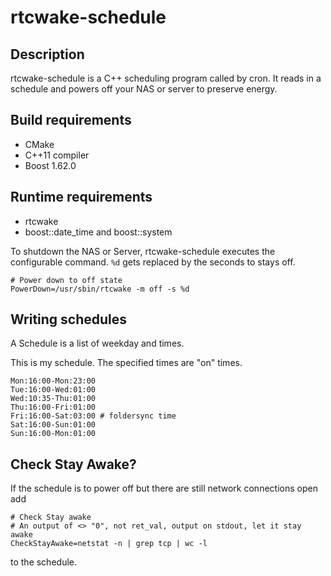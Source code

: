 # rtcwake-schedule

## Description
rtcwake-schedule is a C++ scheduling program called by cron. It reads in a schedule and
powers off your NAS or server to preserve energy.

## Build requirements
- CMake
- C++11 compiler
- Boost 1.62.0

## Runtime requirements
- rtcwake
- boost::date_time and boost::system

To shutdown the NAS or Server, rtcwake-schedule executes the configurable
command. `%d` gets replaced by the seconds to stays off.

~~~~~
# Power down to off state
PowerDown=/usr/sbin/rtcwake -m off -s %d
~~~~~

## Writing schedules
A Schedule is a list of weekday and times.

This is my schedule. The specified times are "on" times.
~~~~~
Mon:16:00-Mon:23:00
Tue:16:00-Wed:01:00
Wed:10:35-Thu:01:00
Thu:16:00-Fri:01:00
Fri:16:00-Sat:03:00 # foldersync time
Sat:16:00-Sun:01:00
Sun:16:00-Mon:01:00
~~~~~

## Check Stay Awake?
If the schedule is to power off but there are still network connections open add

~~~~~
# Check Stay awake
# An output of <> "0", not ret_val, output on stdout, let it stay awake
CheckStayAwake=netstat -n | grep tcp | wc -l
~~~~~

to the schedule.
